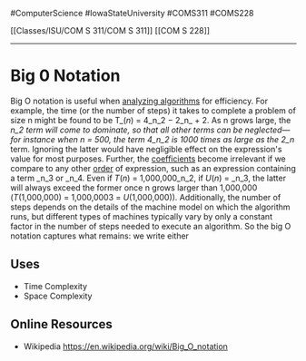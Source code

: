 #ComputerScience  #IowaStateUniversity  #COMS311 #COMS228


[[Classes/ISU/COM S 311/COM S 311]]  [[COM S 228]]

---

# Big 0 Notation

Big O notation is useful when [analyzing algorithms](https://en.wikipedia.org/wiki/Analysis_of_algorithms "Analysis of algorithms") for efficiency. For example, the time (or the number of steps) it takes to complete a problem of size n might be found to be T_(_n_) = 4_n_2 − 2_n_ + 2. As n grows large, the _n_2 term will come to dominate, so that all other terms can be neglected—for instance when _n_ = 500, the term 4_n_2 is 1000 times as large as the 2_n_ term. Ignoring the latter would have negligible effect on the expression's value for most purposes. Further, the [coefficients](https://en.wikipedia.org/wiki/Coefficient "Coefficient") become irrelevant if we compare to any other [order](https://en.wikipedia.org/wiki/Orders_of_approximation "Orders of approximation") of expression, such as an expression containing a term _n_3 or _n_4. Even if _T_(_n_) = 1,000,000_n_2, if _U_(_n_) = _n_3, the latter will always exceed the former once n grows larger than 1,000,000 (_T_(1,000,000) = 1,000,0003 = _U_(1,000,000)). Additionally, the number of steps depends on the details of the machine model on which the algorithm runs, but different types of machines typically vary by only a constant factor in the number of steps needed to execute an algorithm. So the big O notation captures what remains: we write either

## Uses 

- Time Complexity
- Space Complexity

## Online Resources
- Wikipedia https://en.wikipedia.org/wiki/Big_O_notation